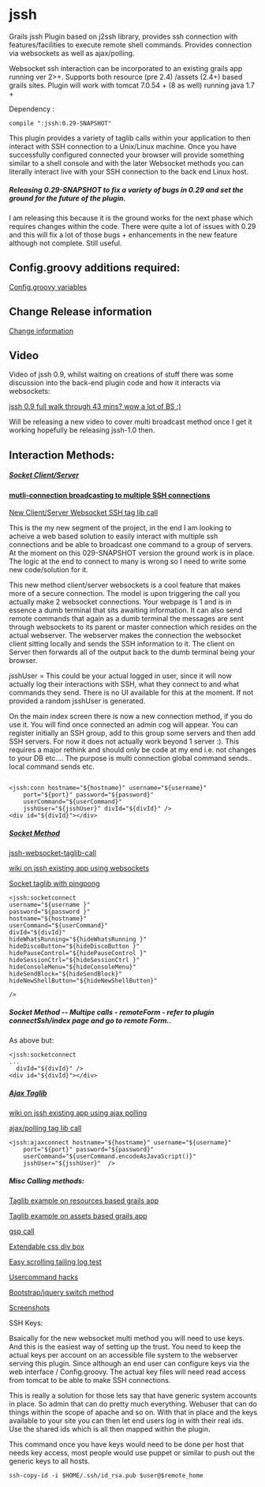 jssh
====

Grails jssh Plugin based on j2ssh library, provides ssh connection with features/facilities to execute remote shell commands. Provides connection via websockets as well as ajax/polling.  

Websocket ssh interaction can be incorporated to an existing grails app running ver 2>+. Supports both resource (pre 2.4) /assets (2.4+) based grails sites. Plugin will work with tomcat 7.0.54 + (8 as well) running java 1.7 +


Dependency :

	compile ":jssh:0.29-SNAPSHOT" 

This plugin provides a variety of taglib calls within your application to then interact with SSH connection to a Unix/Linux machine. Once you have successfully configured connected your browser will provide something similar to a shell console and with the later Websocket methods you can literally interact live with your SSH connection to the back end Linux host.

##### Releasing 0.29-SNAPSHOT to fix a variety of bugs in 0.29 and set the ground for the future of the plugin.
I am releasing this because it is the ground works for the next phase which requires changes within the code. There were quite a lot of issues with 0.29 and this will fix a lot of those bugs + enhancements in the new feature although not complete. Still useful.


## Config.groovy additions required: 

[Config.groovy variables](https://github.com/vahidhedayati/jssh/wiki/Config.groovy-values)

## Change Release information
 
[Change information](https://github.com/vahidhedayati/jssh/wiki/VersionInfo)

## Video

Video of jssh 0.9, whilst waiting on creations of stuff there was some discussion into the back-end plugin code and how it interacts via websockets:

[jssh 0.9 full walk through 43 mins? wow a lot of BS :) ](https://www.youtube.com/watch?v=r-dBVUmT9Uo)

Will be releasing a new video to cover multi broadcast method once I get it working hopefully be releasing jssh-1.0 then.
	 	


## Interaction Methods:

##### [Socket Client/Server](https://github.com/vahidhedayati/jssh/blob/master/grails-app/views/connectSsh/scsocketconnect.gsp)
#### [mutli-connection broadcasting to multiple SSH connections](https://github.com/vahidhedayati/jssh/wiki/mutli-connection---broadcasting-to-multi-nodes)
[New Client/Server Websocket SSH tag lib call](https://github.com/vahidhedayati/jssh/wiki/Websocket-client-server-taglib-call)

This is the my new segment of the project, in the end I am looking to acheive a web based solution to easily interact with multiple ssh connections and be able to broadcast one command to a group of servers. At the moment on this 029-SNAPSHOT version the ground work is in place. The logic at the end to connect to many is wrong so I need to write some new code/solution for it. 

This new method client/server websockets is a cool feature that makes more of a secure connection. The model is upon triggering the call you actually make 2 websocket connections. Your webpage is 1 and is in essence a dumb terminal that sits awaiting information. It can also send remote commands that again as a dumb terminal the messages are sent through websockets to its parent or master connection which resides on the actual webserver. The webserver makes the connection the websocket client sitting locally and sends the SSH information to it. The client on Server then forwards all of the output back to the dumb terminal being your browser. 

jsshUser = This could be your actual logged in user, since it will now actually log their interactions with SSH, what they connect to and what commands they send. There is no UI available for this at the moment. If not provided a random jsshUser is generated.

On the main index screen there is now a new connection method, if you do use it. You will find once connected an admin cog will appear. You can register initially an SSH group, add to this group some servers and then add SSH servers. For now it does not actually work beyond 1 server :). This requires a major rethink and should only be code at my end i.e. not changes to your DB etc.... The purpose is multi connection global command sends.. local command sends etc. 



```gsp

<jssh:conn hostname="${hostname}" username="${username}"
	port="${port}" password="${password}"
	userCommand="${userCommand}"
	jsshUser="${jsshUser}" divId="${divId}" />
<div id="${divId}"></div>
```					

		
##### [Socket Method](https://github.com/vahidhedayati/jssh/blob/master/grails-app/views/connectSsh/socketprocess.gsp)

[jssh-websocket-taglib-call](https://github.com/vahidhedayati/jssh/wiki/jssh-websocket-taglib-call)

[wiki on jssh existing app using websockets](https://github.com/vahidhedayati/jssh/wiki/jssh-websocket-within-existing-application)

[Socket taglib with pingpong](https://github.com/vahidhedayati/jssh/wiki/socket-taglib-with-pingpong)


```gsp
<jssh:socketconnect 
username="${username }"
password="${password }"
hostname="${hostname}" 
userCommand="${userCommand}"
divId="${divId}"
hideWhatsRunning="${hideWhatsRunning }"
hideDiscoButton="${hideDiscoButton }"
hidePauseControl="${hidePauseControl }"
hideSessionCtrl="${hideSessionCtrl }"
hideConsoleMenu="${hideConsoleMenu}"
hideSendBlock="${hideSendBlock}"
hideNewShellButton="${hideNewShellButton}"

/>
```

##### Socket Method -- Multipe calls - remoteForm - refer to plugin connectSsh/index page and go to remote Form..

As above but:

```gsp
<jssh:socketconnect 
...
  divId="${divId}" />
<div id="${divId}"></div>
```

##### [Ajax Taglib](https://github.com/vahidhedayati/jssh/blob/master/grails-app/views/connectSsh/ajaxprocess.gsp)

[wiki on jssh existing app using ajax polling](https://github.com/vahidhedayati/jssh/wiki/using-jssh-within-existing-application)

[ajax/polling tag lib call](https://github.com/vahidhedayati/jssh/wiki/ajax-polling-taglib-call)

```gsp
<jssh:ajaxconnect hostname="${hostname}" username="${username}"
	port="${port}" password="${password}"
	userCommand="${userCommand.encodeAsJavaScript()}"
	jsshUser="${jsshUser}"  />
```


##### Misc Calling methods: 

[Taglib example on resources based grails app](https://github.com/vahidhedayati/jssh-test/blob/master/grails-app/views/testjssh/using-resources.gsp)

[Taglib example on assets based grails app](https://github.com/vahidhedayati/jssh-test/blob/master/grails-app/views/testjssh/using-assets.gsp)

[gsp call](https://github.com/vahidhedayati/jssh/wiki/call-directly-via-gsp)

[Extendable css div box](https://github.com/vahidhedayati/jssh/wiki/extending-SSH-Connection-boxes)

[Easy scrolling tailing log test](https://github.com/vahidhedayati/jssh/wiki/tail-dummy-log-file)

[Usercommand hacks](https://github.com/vahidhedayati/jssh/wiki/userCommand-hacks)

[Bootstrap/jquery switch method](https://github.com/vahidhedayati/jssh/wiki/Bootstrap---Jquery-Switch-method)

[Screenshots](https://github.com/vahidhedayati/jssh/wiki/Screenshots)

SSH Keys:

Bsaically for the new websocket multi method you will need to use keys. And this is the easiest way of setting up the trust. You need to keep the actual keys per account on an accessible file system to the webserver serving this plugin. Since although an end user can configure keys via the web interface / Config.groovy. The actual key files will need read access from tomcat to be able to make SSH connections.

This is really a solution for those lets say that have generic system accounts in place. So admin that can do pretty much everything. Webuser that can do things within the scope of apache and so on. With that in place and the keys available to your site you can then let end users log in with their real ids. Use the shared ids which is all then mapped within the plugin.

This command once you have keys would need to be done per host that needs key access, most people would use puppet or similar to push out the generic keys to all hosts.

```
ssh-copy-id -i $HOME/.ssh/id_rsa.pub $user@$remote_home
```



